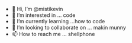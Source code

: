 - 👋 Hi, I’m @mistikevin
- 👀 I’m interested in ... code
- 🌱 I’m currently learning ...how to code
- 💞️ I’m looking to collaborate on ... makin munny 
- 📫 How to reach me ... shellphone

<!---
mistikevin/mistikevin is a ✨ special ✨ repository because its `README.md` (this file) appears on your GitHub profile.
You can click the Preview link to take a look at your changes.
--->
